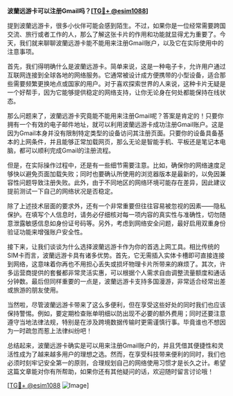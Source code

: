**波蘭远游卡可以注册Gmail吗？[[TG💪+ @esim1088](https://t.me/s/esim1088)]**

提到波蘭远游卡，很多小伙伴可能会感到陌生。不过，如果你是一位经常需要跨国交流、旅行或者工作的人，那么了解这张卡片的作用和功能就显得尤为重要了。今天，我们就来聊聊波蘭远游卡能不能用来注册Gmail账户，以及它在实际使用中的注意事项。

首先，我们得明确什么是波蘭远游卡。简单来说，这是一种电子卡，允许用户通过互联网连接到全球各地的网络服务。它通常被设计成方便携带的小型设备，适合那些需要频繁更换地点或国家的用户。对于喜欢探索世界的人来说，这种卡片无疑是一个好帮手，因为它能够提供稳定的网络支持，让你无论身在何处都能保持在线状态。

那么问题来了，波蘭远游卡究竟能不能用来注册Gmail呢？答案是肯定的！只要你拥有一个有效的电子邮件地址，就可以利用波蘭远游卡成功注册Gmail账户。这是因为Gmail本身并没有限制特定类型的设备访问其注册页面。只要你的设备具备基本的上网条件，并且能够正常加载网页，那么无论是智能手机、平板还是笔记本电脑，都可以顺利完成Gmail的注册流程。

但是，在实际操作过程中，还是有一些细节需要注意。比如，确保你的网络速度足够快以避免页面加载失败；同时也要确认所使用的浏览器版本是最新的，以免因兼容性问题导致注册失败。此外，由于不同地区的网络环境可能存在差异，因此建议提前测试一下自己的网络状况是否稳定。

除了上述技术层面的要求外，还有一个非常重要但往往容易被忽视的因素——隐私保护。在填写个人信息时，请务必仔细核对每一项内容的真实性与准确性，切勿随意泄露敏感信息如身份证号码等。另外，考虑到网络安全问题，最好启用双重身份验证功能来增强账户安全性。

接下来，让我们谈谈为什么选择波蘭远游卡作为你的首选上网工具。相比传统的SIM卡而言，波蘭远游卡具有诸多优势。首先，它无需插入实体卡槽即可直接连接到网络，这意味着你再也不用担心丢失或损坏物理卡片所带来的麻烦了。其次，许多运营商提供的套餐都非常灵活实惠，可以根据个人需求自由调整流量额度和通话分钟数。最后但同样重要的一点是，波蘭远游卡支持多国漫游，非常适合经常出差或旅游的朋友使用。

当然啦，尽管波蘭远游卡带来了这么多便利，但在享受这些好处的同时我们也应该保持警惕。例如，要定期检查账单明细以防出现不必要的额外费用；同时还要注意遵守当地法律法规，特别是在涉及跨境数据传输时更需谨慎行事。毕竟谁也不想因为一时疏忽而惹上法律纠纷吧！

总结起来，波蘭远游卡确实是可以用来注册Gmail账户的，并且凭借其便捷性和灵活性成为了越来越多用户的理想之选。然而，在享受科技带来便利的同时，我们也必须时刻牢记安全第一的原则，合理规划自己的网络使用习惯才是长久之计。希望这篇文章能对你有所帮助，如果你还有其他疑问的话，欢迎随时留言讨论哦！

[[TG💪+ @esim1088](https://t.me/s/esim1088) ![Image](https://i.postimg.cc/4NQfJmqS/Snipaste-2025-05-13-00-14-12.png)]